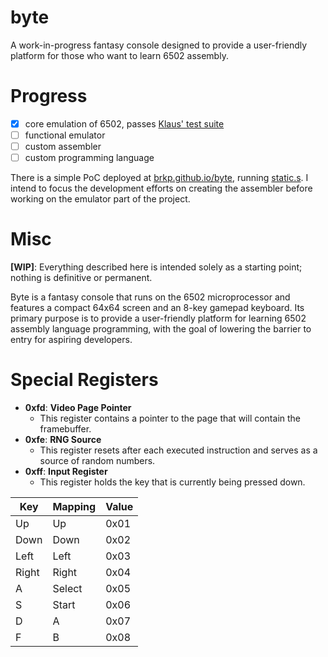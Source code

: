 # byte

A work-in-progress fantasy console designed to provide a user-friendly platform for those who want to learn 6502 assembly.

# Progress

- [x] core emulation of 6502, passes [Klaus' test suite](https://github.com/Klaus2m5/6502_65C02_functional_tests)
- [ ] functional emulator
- [ ] custom assembler
- [ ] custom programming language

There is a simple PoC deployed at [brkp.github.io/byte](https://brkp.github.io/byte), running [static.s](byte_emu/assets/static.s). I intend to focus the development efforts on creating the assembler before working on the emulator part of the project.

# Misc

**[WIP]**: Everything described here is intended solely as a starting point; nothing is definitive or permanent.

Byte is a fantasy console that runs on the 6502 microprocessor and features a compact 64x64 screen and an 8-key gamepad keyboard. Its primary purpose is to provide a user-friendly platform for learning 6502 assembly language programming, with the goal of lowering the barrier to entry for aspiring developers.

# Special Registers

* **0xfd**: **Video Page Pointer**
  -  This register contains a pointer to the page that will contain the framebuffer.
* **0xfe**: **RNG Source**
  - This register resets after each executed instruction and serves as a source of random numbers.
* **0xff**: **Input Register**
  - This register holds the key that is currently being pressed down.

|Key  |Mapping|Value|
|-----|-------|-----|
|Up   |Up     |0x01 |
|Down |Down   |0x02 |
|Left |Left   |0x03 |
|Right|Right  |0x04 |
|A    |Select |0x05 |
|S    |Start  |0x06 |
|D    |A      |0x07 |
|F    |B      |0x08 |
